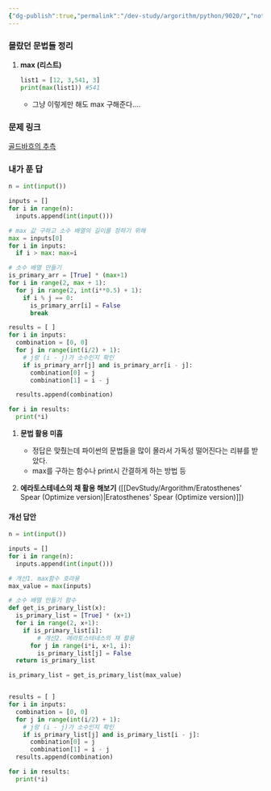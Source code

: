 ```yaml
---
{"dg-publish":true,"permalink":"/dev-study/argorithm/python/9020/","noteIcon":"","created":"2025-07-12T11:32:50.553+09:00","updated":"2025-07-21T10:10:40.412+09:00"}
---
```



### 몰랐던 문법들 정리 

1. **max (리스트)** 
	```python
	list1 = [12, 3,541, 3]
	print(max(list1)) #541
	```
	- 그냥 이렇게만 해도 max 구해준다....

### 문제 링크 
[골드바흐의 추측](https://www.acmicpc.net/problem/9020)

### 내가 푼 답 
```python
n = int(input())

inputs = []
for i in range(n):
  inputs.append(int(input()))

# max 값 구하고 소수 배열의 길이를 정하기 위해
max = inputs[0]
for i in inputs:
  if i > max: max=i

# 소수 배열 만들기
is_primary_arr = [True] * (max+1)
for i in range(2, max + 1):
  for j in range(2, int(i**0.5) + 1):
    if i % j == 0:
      is_primary_arr[i] = False
      break

results = [ ]
for i in inputs:
  combination = [0, 0]
  for j in range(int(i/2) + 1):
    # j랑 (i - j)가 소수인지 확인
    if is_primary_arr[j] and is_primary_arr[i - j]:
      combination[0] = j
      combination[1] = i - j

  results.append(combination)

for i in results:
  print(*i)
```

1. **문법 활용 미흡** 
	- 정답은 맞췄는데 파이썬의 문법들을 많이 몰라서 가독성 떨어진다는 리뷰를 받았다.
	- max를 구하는 함수나 print시 간결하게 하는 방법 등 
	  
2. **에라토스테네스의 채 활용 해보기** ([[DevStudy/Argorithm/Eratosthenes' Spear (Optimize version)\|Eratosthenes' Spear (Optimize version)]])

#### 개선 답안
```python
n = int(input())

inputs = []  
for i in range(n):
  inputs.append(int(input()))

# 개선1. max함수 호라용 
max_value = max(inputs)

# 소수 배열 만들기 함수 
def get_is_primary_list(x):
  is_primary_list = [True] * (x+1)
  for i in range(2, x+1):
    if is_primary_list[i]:
	    # 개선2. 에라토스테네스의 채 활용
      for j in range(i*i, x+1, i):
        is_primary_list[j] = False
  return is_primary_list        

is_primary_list = get_is_primary_list(max_value)


results = [ ]
for i in inputs:
  combination = [0, 0]
  for j in range(int(i/2) + 1):
    # j랑 (i - j)가 소수인지 확인
    if is_primary_list[j] and is_primary_list[i - j]:
      combination[0] = j
      combination[1] = i - j
  results.append(combination)

for i in results:
  print(*i)
```

